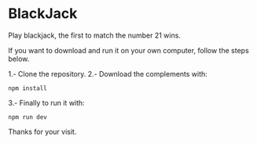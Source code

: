 # BlackJack

Play blackjack, the first to match the number 21 wins.

If you want to download and run it on your own computer, follow the steps below.

1.- Clone the repository.
2.- Download the complements with:

```npm install```

3.- Finally to run it with:

```npm run dev```

Thanks for your visit.



